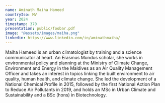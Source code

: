 ```yaml
---
name: Aminath Maiha Hameed
countryIso: MV
year: 2024
timestamp: 370
presentation: public/foobar.pdf
image: "@assets/images/maiha.png"
linkedin: https://www.linkedin.com/in/aminathmaiha/
---
```


Maiha Hameed is an urban climatologist by training and a science communicator at heart. An Erasmus Mundus scholar, she works in environmental policy and planning at the Ministry of Climate Change, Environment and Energy in the Maldives as an Air Quality Management Officer and takes an interest in topics linking the built environment to air quality, human health, and climate change. She led the development of a National Chemical Profile in 2015, followed by the first National Action Plan to Reduce Air Pollutants in 2019, and holds an MSc in Urban Climate and Sustainability and a BSc (hons) in Biotechnology.
